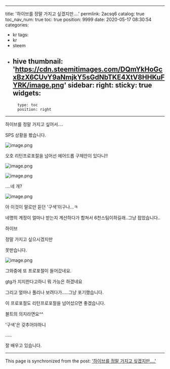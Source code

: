 
---
title: '하이브를 정말 가지고 싶겠지만....'
permlink: 2acsq6
catalog: true
toc_nav_num: true
toc: true
position: 9999
date: 2020-05-17 08:30:54
categories:
- kr
tags:
- kr
- steem
- hive
thumbnail: 'https://cdn.steemitimages.com/DQmYkHoGcxBzX6CUvY9aNmjkY5sGdNbTKE4XtV8HHKuFYRK/image.png'
sidebar:
    right:
        sticky: true
widgets:
    -
        type: toc
        position: right
---


하이브를 정말 가지고 싶어서....

SPS 상황을 봤습니다.


![image.png](https://cdn.steemitimages.com/DQmYkHoGcxBzX6CUvY9aNmjkY5sGdNbTKE4XtV8HHKuFYRK/image.png)

오호 리턴프로포절을 넘어선 에어드롭 구제안이 있다니!!


![image.png](https://cdn.steemitimages.com/DQmS8YHWvmordpnjyztyMZKBQmvda3TNnBmMYsHbfrgEdNM/image.png)


![image.png](https://cdn.steemitimages.com/DQmRuBxy8xg6fbQLYcUsmm4juwNtznFZBTAaFejt1SQ1NKH/image.png)

....네 개?


 
![image.png](https://cdn.steemitimages.com/DQmS8YHWvmordpnjyztyMZKBQmvda3TNnBmMYsHbfrgEdNM/image.png)



아 이것이 말로만 듣던 '구색'이구나...ㅋ

네명의 계정이 얼마나 받는지 계산하다가 합쳐서 6천스팀이하길래..그냥 접었습니다..


하이브 

정말 가지고 싶으시겠지만

못받습니다.




![image.png](https://cdn.steemitimages.com/DQmTzKNEMdJfLiS1ZjEFQYkhXp2SKvCwqNoW9umpsiyXXNz/image.png)

그와중에 또 프로포절이 들어갔네요.

gtg가 지지한다고하니 뭐 가능은 하겠네요

그리고 얼마나 풀리나 보려다가.....그냥 포기했습니다.

이 프로포절도 리턴프로포절을 넘어섰으면 좋겠습니다.

블트의 의지라면요^^

'구색'은 갖추어야하니

.....

잘 배우고 있습니다.

- - -

This page is synchronized from the post: ['하이브를 정말 가지고 싶겠지만....'](https://steemit.com/@virus707/2acsq6)
